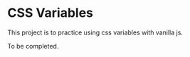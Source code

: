 # CSS Variables

This project is to practice using css variables with vanilla js. 

To be completed. 
